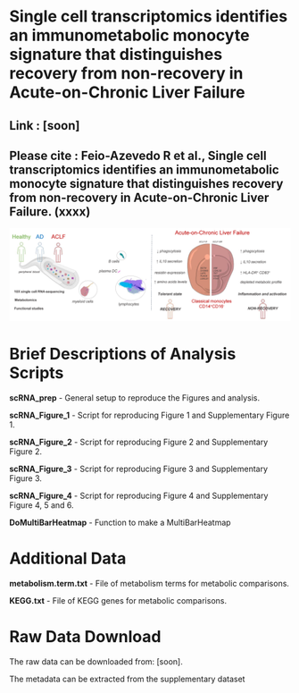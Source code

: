 # Single cell transcriptomics identifies an immunometabolic monocyte signature that distinguishes recovery from non-recovery in Acute-on-Chronic Liver Failure
## **Link** : [soon]
## Please cite : Feio-Azevedo R et al., Single cell transcriptomics identifies an immunometabolic monocyte signature that distinguishes recovery from non-recovery in Acute-on-Chronic Liver Failure.  (xxxx) <br/>

![](https://github.com/MarkusBoesch93/SVDM-ACLF-PBMC-2023/blob/1df71586348a5ab92a20dccda5b4ca19debc522f/Graphical%20Abstract.png)

# Brief Descriptions of Analysis Scripts
**scRNA_prep** - General setup to reproduce the Figures and analysis.

**scRNA_Figure_1** - Script for reproducing Figure 1 and Supplementary Figure 1.

**scRNA_Figure_2** - Script for reproducing Figure 2 and Supplementary Figure 2.

**scRNA_Figure_3** - Script for reproducing Figure 3 and Supplementary Figure 3.

**scRNA_Figure_4** - Script for reproducing Figure 4 and Supplementary Figure 4, 5 and 6.

**DoMultiBarHeatmap** - Function to make a MultiBarHeatmap

# Additional Data 
**metabolism.term.txt** - File of metabolism terms for metabolic comparisons.

**KEGG.txt** - File of KEGG genes for metabolic comparisons.

# Raw Data Download
The raw data can be downloaded from: [soon].

The metadata can be extracted from the supplementary dataset

